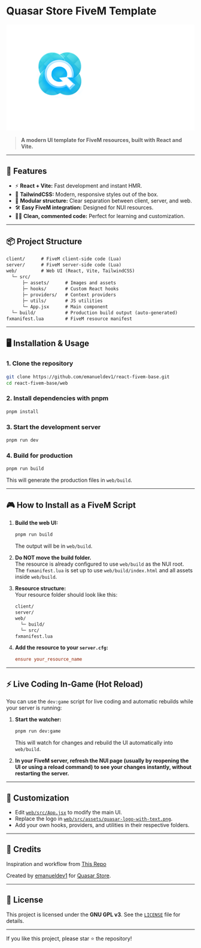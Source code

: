 # Quasar Store FiveM Template

![Quasar Store Logo](web/src/assets/quasar-logo-with-text.png)

> **A modern UI template for FiveM resources, built with React and Vite.**

---

## 🚀 Features

- ⚡️ **React + Vite:** Fast development and instant HMR.
- 🎨 **TailwindCSS:** Modern, responsive styles out of the box.
- 🧩 **Modular structure:** Clear separation between client, server, and web.
- 🛠️ **Easy FiveM integration:** Designed for NUI resources.
- 🧑‍💻 **Clean, commented code:** Perfect for learning and customization.

---

## 📦 Project Structure

```
client/      # FiveM client-side code (Lua)
server/      # FiveM server-side code (Lua)
web/         # Web UI (React, Vite, TailwindCSS)
  └─ src/
      ├─ assets/      # Images and assets
      ├─ hooks/       # Custom React hooks
      ├─ providers/   # Context providers
      ├─ utils/       # JS utilities
      └─ App.jsx      # Main component
  └─ build/           # Production build output (auto-generated)
fxmanifest.lua        # FiveM resource manifest
```

---

## 🖥️ Installation & Usage

### 1. Clone the repository

```sh
git clone https://github.com/emanueldev1/react-fivem-base.git
cd react-fivem-base/web
```

### 2. Install dependencies with pnpm

```sh
pnpm install
```

### 3. Start the development server

```sh
pnpm run dev
```

### 4. Build for production

```sh
pnpm run build
```
This will generate the production files in `web/build`.

---

## 🎮 How to Install as a FiveM Script

1. **Build the web UI:**
   ```sh
   pnpm run build
   ```
   The output will be in `web/build`.

2. **Do NOT move the build folder.**  
   The resource is already configured to use `web/build` as the NUI root.  
   The `fxmanifest.lua` is set up to use `web/build/index.html` and all assets inside `web/build`.

3. **Resource structure:**  
   Your resource folder should look like this:
   ```
   client/
   server/
   web/
     └─ build/
     └─ src/
   fxmanifest.lua
   ```

4. **Add the resource to your `server.cfg`:**
   ```cfg
   ensure your_resource_name
   ```

---

## ⚡ Live Coding In-Game (Hot Reload)

You can use the `dev:game` script for live coding and automatic rebuilds while your server is running:

1. **Start the watcher:**
   ```sh
   pnpm run dev:game
   ```
   This will watch for changes and rebuild the UI automatically into `web/build`.

2. **In your FiveM server, refresh the NUI page (usually by reopening the UI or using a reload command) to see your changes instantly, without restarting the server.**

---

## 📝 Customization

- Edit [`web/src/App.jsx`](web/src/App.jsx) to modify the main UI.
- Replace the logo in [`web/src/assets/quasar-logo-with-text.png`](web/src/assets/quasar-logo-with-text.png).
- Add your own hooks, providers, and utilities in their respective folders.

---

## 🤝 Credits

Inspiration and workflow from [This Repo](https://github.com/project-error/fivem-react-boilerplate-lua)

Created by [emanueldev1](https://github.com/emanueldev1) for [Quasar Store](https://quasar-store.com).

---

## 📄 License

This project is licensed under the **GNU GPL v3**. See the [`LICENSE`](LICENSE) file for details.

---

If you like this project, please star ⭐ the repository!
